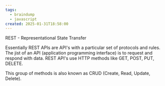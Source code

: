 ```yaml
---
tags:
  - braindump
  - javascript
created: 2025-01-31T18:58:00
---
```

REST - Representational State Transfer 

Essentially REST APIs are API's with a particular set of protocols and rules. The jist of an API (application programming interface) is to request and respond with data. REST API's use HTTP methods like GET, POST, PUT, DELETE.

This group of methods is also known as CRUD (Create, Read, Update, Delete).


